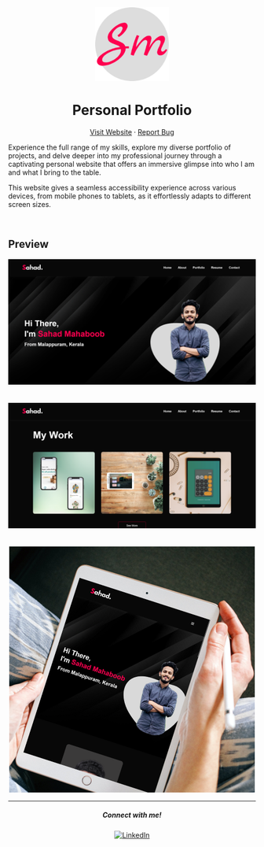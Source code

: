 <div align = "center">
    <img src="./Images/favicon.png" alt="Logo" width="150px">
</div>

<h1 align = "center"><b>Personal Portfolio</b></h1>

<p align="center">
    <a href="https://sahadcmd.github.io/Portfolio/" target="_blank">Visit Website</a>
    ·
    <a href="https://github.com/sahadcmd/Portfolio/issues" target="_blank">Report Bug</a>
</p>

Experience the full range of my skills, explore my diverse portfolio of projects, and delve deeper into my professional journey through a captivating personal website that offers an immersive glimpse into who I am and what I bring to the table.

This website gives a seamless accessibility experience across various devices, from mobile phones to tablets, as it effortlessly adapts to different screen sizes.

<br>

## Preview

<div align="center">
    <img src="./Images/Screenshot/Screenshot1.png">
</div>

<br>
<br>

<div align="center">
    <img src="./Images/Screenshot/Screenshot2.png">
</div>

<br>
<br>

<div align="center">
    <img src="./Images/portfolio.png">
</div>

<hr>
<h5 align="center">Connect with me!</h5>

<p align="center">
    <a href="https://www.linkedin.com/in/sahadmahaboobp" target="_blank"><img src="https://img.shields.io/badge/LinkedIn-0077B5?style=for-the-badge&logo=linkedin&logoColor=white" alt="LinkedIn"></a>
</p>